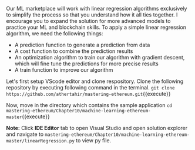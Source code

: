 Our ML marketplace will work with linear regression algorithms exclusively to simplify the process so that you understand how it all ties together. I encourage you to expand the solution for more advanced models to practice your ML and blockchain skills. To apply a simple linear regression algorithm, we need the following things:

- A prediction function to generate a prediction from data
- A cost function to combine the prediction results
- An optimization algorithm to train our algorithm with gradient descent, which will fine tune the predictions for more precise results
- A train function to improve our algorithm


Let's first setup VScode editor and clone respository. Clone the following repository by executing following command in the terminal.
`git clone https://github.com/athertahir/mastering-ethereum.git`{{execute}}

Now, move in the directory which contains the sample application
`cd mastering-ethereum/Chapter10/machine-learning-ethereum-master`{{execute}}

**Note:**
Click **IDE Editor** tab to open Visual Studio and open solution explorer and navigate to `mastering-ethereum/Chapter10/machine-learning-ethereum-master/linearRegression.py` to view py file.

